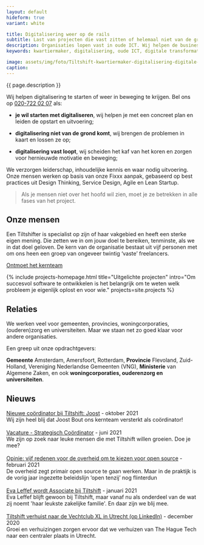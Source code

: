 ```yaml
---
layout: default
hideform: true
variant: white

title: Digitalisering weer op de rails
subtitle: Last van projecten die vast zitten of helemaal niet van de grond komen? Klaar met oude ICT? Wij lossen het op!
description: Organisaties lopen vast in oude ICT. Wij helpen de business hier uit te komen. We lopen mee met de uitvoerenden en ontwerpen samen met hen de benodigde vernieuwing. Zo zorgen we snel voor concreet resultaat én pragmatische innovatie.
keywords: kwartiermaker, digitalisering, oude ICT, digitale transformatie, probleemgedreven innovatie, software design thinking, human centered design, service design, lean startup, lean ux, agile development, xp, scrum, labs, apps, projecten, advies, consultancy, overheid, overheden, publieke sector, mens centraal, common ground, open source, creative commons, creative thinking, open collaboration, Fixxx, Push

image: assets/img/foto/Tiltshift-kwartiermaker-digitalisering-digitale-transformatie-probleemgedreven-innovatie.jpg
caption:
---
```


{{ page.description }}

Wij helpen digitalisering te starten of weer in beweging te krijgen. Bel ons op <a href="tel:+31207220207">020-722 02 07</a> als:

- **je wil starten met digitaliseren**, wij helpen je met een concreet plan en leiden de opstart en uitvoering;

- **digitalisering niet van de grond komt**, wij brengen de problemen in kaart en lossen ze op;

- **digitalisering vast loopt**, wij scheiden het kaf van het koren en zorgen voor hernieuwde motivatie en beweging;

We verzorgen leiderschap, inhoudelijke kennis en waar nodig uitvoering. Onze mensen werken op basis van onze Fixxx aanpak, gebaseerd op best practices uit Design Thinking, Service Design, Agile en Lean Startup.

> Als je mensen niet over het hoofd wil zien, moet je ze betrekken in alle fases van het project.

## Onze mensen
Een Tiltshifter is specialist op zijn of haar vakgebied en heeft een sterke eigen mening. Die zetten we in om jouw doel te bereiken, tenminste, als we in dat doel geloven. De kern van de organisatie bestaat uit vijf personen met om ons heen een groep van ongeveer twintig ‘vaste’ freelancers.


[Ontmoet het kernteam](/mensen/)


{% include projects-homepage.html title="Uitgelichte projecten" intro="Om succesvol software te ontwikkelen is het belangrijk om te weten welk probleem je eigenlijk oplost en voor wie." projects=site.projects %}

## Relaties
We werken veel voor gemeenten, provincies, woningcorporaties, (ouderen)zorg en universiteiten. Maar we staan net zo goed klaar voor andere organisaties. 

Een greep uit onze opdrachtgevers: 

**Gemeente** Amsterdam, Amersfoort, Rotterdam, **Provincie** Flevoland, Zuid-Holland, Vereniging Nederlandse Gemeenten (VNG), **Ministerie** van Algemene Zaken, en ook **woningcorporaties, ouderenzorg en universiteiten**.

## Nieuws

[Nieuwe coördinator bij Tiltshift: Joost](/2021/10/04/Nieuwe-coordinator-bij-Tiltshift-Joost.html) - oktober 2021<br>Wij zijn heel blij dat Joost Bout ons kernteam versterkt als coördinator!
<br><br>
[Vacature - Strategisch Coördinator](/2021/06/30/Vacature-Strategisch-Coordinator.html) - juni 2021<br>We zijn op zoek naar leuke mensen die met Tiltshift willen groeien. Doe je mee?
<br><br>
[Opinie: vijf redenen voor de overheid om te kiezen voor open source](https://www.tiltshift.nl/2021/02/08/Vijf-redenen-voor-de-overheid-om-te-kiezen-voor-open-source.html) - februari 2021<br>De overheid zegt primair open source te gaan werken. Maar in de praktijk is de vorig jaar ingezette beleidslijn ‘open tenzij’ nog flinterdun
<br><br>
[Eva Leffef wordt Associate bij Tiltshift](https://www.tiltshift.nl/2021/01/25/Eva-Leffef-Onderdeel-Van-Tiltshift.html) - januari 2021<br>Eva Leffef blijft gewoon bij Tiltshift, maar vanaf nu als onderdeel van de wat zij noemt 'haar leukste zakelijke familie'. En daar zijn we blij mee.
<br><br>
[Tiltshift verhuist naar de Vechtclub XL in Utrecht (op LinkedIn)](https://www.linkedin.com/feed/update/urn:li:activity:6746708254681890816) - december 2020<br>Groei en verhuizingen zorgen ervoor dat we verhuizen van The Hague Tech naar een centraler plaats in Utrecht.
